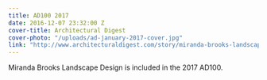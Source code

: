 ```yaml
---
title: AD100 2017
date: 2016-12-07 23:32:00 Z
cover-title: Architectural Digest
cover-photo: "/uploads/ad-january-2017-cover.jpg"
link: "http://www.architecturaldigest.com/story/miranda-brooks-landscape-design-ad100"
---
```


Miranda Brooks Landscape Design is included in the 2017 AD100.
